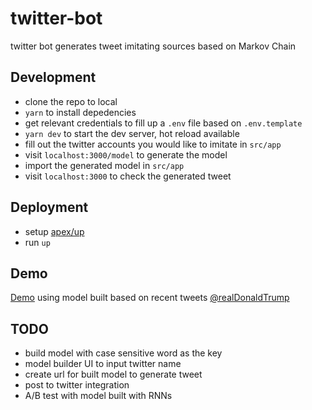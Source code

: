 # twitter-bot
twitter bot generates tweet imitating sources based on Markov Chain

## Development
* clone the repo to local
* `yarn` to install depedencies
* get relevant credentials to fill up a `.env` file based on `.env.template`
* `yarn dev` to start the dev server, hot reload available
* fill out the twitter accounts you would like to imitate in `src/app`
* visit `localhost:3000/model` to generate the model
* import the generated model in `src/app`
* visit `localhost:3000` to check the generated tweet

## Deployment
* setup [apex/up](https://github.com/apex/up)
* run `up`

## Demo
[Demo](https://oqmzfh2y61.execute-api.eu-west-1.amazonaws.com/development/) using model built based on recent tweets [@realDonaldTrump](https://twitter.com/realDonaldTrump)

## TODO
* build model with case sensitive word as the key
* model builder UI to input twitter name
* create url for built model to generate tweet
* post to twitter integration
* A/B test with model built with RNNs
